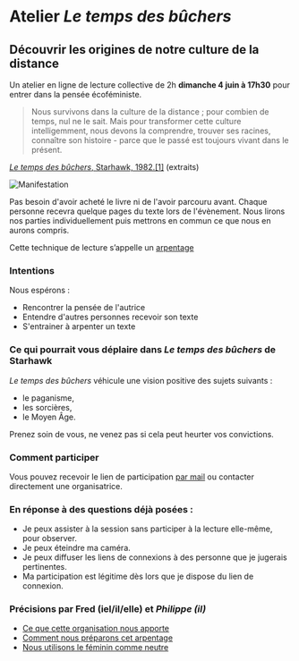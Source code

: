 # Atelier _Le temps des bûchers_
<script async src="https://tally.so/widgets/embed.js"></script>
## Découvrir les origines de notre culture de la distance

Un atelier en ligne de lecture collective de 2h **dimanche 4 juin à 17h30** pour entrer dans la pensée écoféministe.

> Nous survivons dans la culture de la distance ; pour combien de temps, nul ne le sait. Mais pour transformer cette culture intelligemment, nous devons la comprendre, trouver ses racines, connaître son histoire - parce que le passé est toujours vivant dans le présent.

[_Le temps des bûchers_, Starhawk,  1982.[1]](citations-le-temps-des-bûchers.md) (extraits)

![Manifestation](couverture-rêver-l-obscur-500.jpg)

Pas besoin d'avoir acheté le livre ni de l'avoir parcouru avant. Chaque personne recevra quelque pages du texte lors de l'évènement. Nous lirons nos parties individuellement puis mettrons en commun ce que nous en aurons compris.

Cette technique de lecture s’appelle un [arpentage](arpentage-une-lecture-collective.md)

### Intentions

Nous espérons :
* Rencontrer la pensée de l'autrice
* Entendre d'autres personnes recevoir son texte
* S'entrainer à arpenter un texte


### Ce qui pourrait vous déplaire dans _Le temps des bûchers_ de Starhawk
_Le temps des bûchers_ véhicule une vision positive des sujets suivants :

* le paganisme,
* les sorcières,
* le Moyen Âge.

Prenez soin de vous, ne venez pas si cela peut heurter vos convictions.

### Comment participer

Vous pouvez recevoir le lien de participation [par mail](https://tally.so#tally-open=wb99W1&tally-hide-title=1&tally-auto-close=1000) ou contacter directement une organisatrice.

### En réponse à des questions déjà posées :

* Je peux assister à la session sans participer à la lecture elle-même, pour observer.
* Je peux éteindre ma caméra.
* Je peux diffuser les liens de connexions à des personne que je jugerais pertinentes.
* Ma participation est légitime dès lors que je dispose du lien de connexion.
 
### Précisions par Fred (iel/il/elle) et _Philippe (il)_

- [Ce que cette organisation nous apporte](besoins-nourris.md)
- [Comment nous préparons cet arpentage](préparation-le-temps-des-bûchers.md)
- [Nous utilisons le féminin comme neutre](nous-utilisons-le-féminin-comme-neutre.md)


